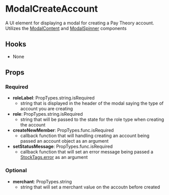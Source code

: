 # ModalCreateAccount

A UI element for displaying a modal for creating a Pay Theory account. Utilizes the [ModalContent](https://github.com/pay-theory/pay-theory-ui/tree/master/src/common/ModalContent) and [ModalSpinner](https://github.com/pay-theory/pay-theory-ui/tree/master/src/common/ModalSpinner) components

## Hooks

- None

## Props

### Required

- **roleLabel**: PropTypes.string.isRequired
  - string that is displayed in the header of the modal saying the type of account you are creating
- **role**: PropTypes.string.isRequired
  - string that will be passed to the state for the role type when creating the account
- **createNewMember**: PropTypes.func.isRequired
  - callback function that will handling creating an account being passed an account object as an argument
- **setStatusMessage**: PropTypes.func.isRequired
  - callback function that will set an error message being passed a [StockTags.error](https://github.com/pay-theory/pay-theory-ui/tree/master/src/common/StatusMessage) as an argument

### Optional

- **merchant**: PropTypes.string
  - string that will set a merchant value on the accoutn before created

